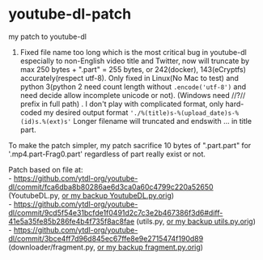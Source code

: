 # youtube-dl-patch
my patch to youtube-dl

1. Fixed file name too long which is the most critical bug in youtube-dl especially to non-English video title and Twitter, now will truncate by max 250 bytes + ".part" = 255 bytes, or 242(docker), 143(eCryptfs) accurately(respect utf-8). Only fixed in Linux(No Mac to test) and python 3(python 2 need count length without `.encode('utf-8')` and need decide allow incomplete unicode or not).  (Windows need \/\/?/\/ prefix in full path) . 
I don't play with complicated format, only hard-coded my desired output format `'./%(title)s-%(upload_date)s-%(id)s.%(ext)s'`
Longer filename will truncated and endswith ... in title part.  

To make the patch simpler, my patch sacrifice 10 bytes of ".part.part" for '.mp4.part-Frag0.part' regardless of part really exist or not.

Patch based on file at:  
    - https://github.com/ytdl-org/youtube-dl/commit/fca6dba8b80286ae6d3ca0a60c4799c220a52650 (YoutubeDL.py, [or my backup YoutubeDL.py.orig](https://github.com/limkokhole/youtube-dl-patch/blob/master/YoutubeDL.py.orig))  
    - https://github.com/ytdl-org/youtube-dl/commit/9cd5f54e31bcfde1f0491d2c7c3e2b467386f3d6#diff-41e5a35fe85b286fe4b4f735f8ac8fae (utils.py, [or my backup utils.py.orig](https://github.com/limkokhole/youtube-dl-patch/blob/master/utils.py.orig))  
    - https://github.com/ytdl-org/youtube-dl/commit/3bce4ff7d96d845ec67ffe8e9e2715474f190d89 (downloader/fragment.py, [or my backup fragment.py.orig](https://github.com/limkokhole/youtube-dl-patch/blob/master/fragment.py.orig))  


